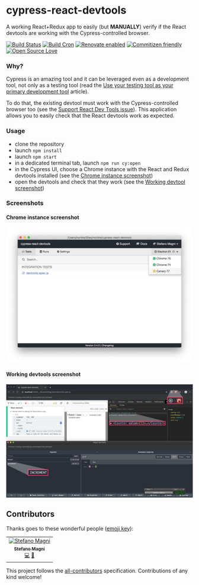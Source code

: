 # cypress-react-devtools

A working React+Redux app to easily (but **MANUALLY**) verify if the React devtools are working with the Cypress-controlled browser.

[![Build Status](https://travis-ci.com/NoriSte/cypress-react-devtools.svg?branch=master)](https://travis-ci.com/NoriSte/cypress-react-devtools)
[![Build Cron](https://img.shields.io/badge/build%20cron-weekly-44cc11.svg)](https://travis-ci.com/NoriSte/cypress-react-devtools)
[![Renovate enabled](https://img.shields.io/badge/renovate-enabled-brightgreen.svg)](https://renovatebot.com/)
[![Commitizen friendly](https://img.shields.io/badge/commitizen-friendly-brightgreen.svg)](http://commitizen.github.io/cz-cli/)
[![Open Source
Love](https://badges.frapsoft.com/os/mit/mit.svg?v=102)](https://github.com/ellerbrock/open-source-badge/)

### Why?

Cypress is an amazing tool and it can be leveraged even as a development tool, not only as a testing tool (read the [Use your testing tool as your primary development tool](https://github.com/NoriSte/ui-testing-best-practices/blob/master/sections/generic-best-practices/use-your-testing-tool-as-your-primary-development-tool.md) article).

To do that, the existing devtool must work with the Cypress-controlled browser too (see the [Support React Dev Tools issue](https://github.com/bahmutov/cypress-react-unit-test/issues/15)). This application allows you to easily check that the React devtools work as expected.

### Usage

- clone the repository
- launch `npm install`
- launch `npm start`
- in a dedicated terminal tab, launch `npm run cy:open`
- in the Cypress UI, choose a Chrome instance with the React and Redux devtools installed (see the [Chrome instance screenshot](#chrome-instance-screenshot))
- open the devtools and check that they work (see the [Working devtool screenshot](#working-devtools-screenshot))

### Screenshots
#### Chrome instance screenshot
<img src="assets/chrome-instance.png" alt="Chrome instance" />

#### Working devtools screenshot
<img src="assets/devtools.jpg" alt="devtools" />

## Contributors

Thanks goes to these wonderful people ([emoji key](https://allcontributors.org/docs/en/emoji-key)):

<!-- ALL-CONTRIBUTORS-LIST:START - Do not remove or modify this section -->
<!-- prettier-ignore -->
<table><tr><td align="center"><a href="https://twitter.com/NoriSte"><img src="https://avatars0.githubusercontent.com/u/173663?v=4" width="100px;" alt="Stefano Magni"/><br /><sub><b>Stefano Magni</b></sub></a><br /><a href="https://github.com/NoriSte/cypress-react-devtools/commits?author=NoriSte" title="Code">💻</a> <a href="https://github.com/NoriSte/cypress-react-devtools/commits?author=NoriSte" title="Documentation">📖</a></td></tr></table>

<!-- ALL-CONTRIBUTORS-LIST:END -->

This project follows the [all-contributors](https://github.com/all-contributors/all-contributors) specification. Contributions of any kind welcome!
